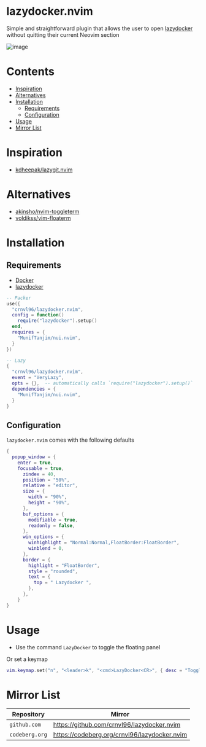 # lazydocker.nvim

Simple and straightforward plugin that allows the user to open [lazydocker](https://github.com/jesseduffield/lazydocker) without quitting their current Neovim section

![image](https://github.com/crnvl96/lazydocker.nvim/assets/84354013/a077b68f-9655-4fd1-9b5a-911bb7212809)

# Contents

- [Inspiration](#inspiration)
- [Alternatives](#alternatives)
- [Installation](#installation)
  + [Requirements](#requirements)
  + [Configuration](#configuration)
- [Usage](#usage)
- [Mirror List](#mirror-list)

# Inspiration

 - [kdheepak/lazygit.nvim](kdheepak/lazygit.nvim)

# Alternatives

- [akinsho/nvim-toggleterm](https://github.com/akinsho/nvim-toggleterm.lua#custom-terminals)
- [voldikss/vim-floaterm](https://github.com/voldikss/vim-floaterm)

# Installation

## Requirements
- [Docker](https://docs.docker.com/)
- [lazydocker](https://github.com/jesseduffield/lazydocker)

```lua
-- Packer
use({
  "crnvl96/lazydocker.nvim",
  config = function()
    require("lazydocker").setup()
  end,
  requires = {
    "MunifTanjim/nui.nvim",
  }
})

-- Lazy
{
  "crnvl96/lazydocker.nvim",
  event = "VeryLazy",
  opts = {},  -- automatically calls `require("lazydocker").setup()`
  dependencies = {
    "MunifTanjim/nui.nvim",
  }
}
```

## Configuration

`lazydocker.nvim` comes with the following defaults

```lua
{
  popup_window = {
    enter = true,
    focusable = true,
      zindex = 40,
      position = "50%",
      relative = "editor",
      size = {
        width = "90%",
        height = "90%",
      },
      buf_options = {
        modifiable = true,
        readonly = false,
      },
      win_options = {
        winhighlight = "Normal:Normal,FloatBorder:FloatBorder",
        winblend = 0,
      },
      border = {
        highlight = "FloatBorder",
        style = "rounded",
        text = {
          top = " Lazydocker ",
        },
      },
    }
}
```

# Usage

- Use the command `LazyDocker` to toggle the floating panel

Or set a keymap

```lua
vim.keymap.set("n", "<leader>k", "<cmd>LazyDocker<CR>", { desc = "Toggle LazyDocker", noremap = true, silent = true })
```

# Mirror List

| Repository     | Mirror                                       |
| -------------- | -------------------------------------------- |
| `github.com`   | https://github.com/crnvl96/lazydocker.nvim   |
| `codeberg.org` | https://codeberg.org/crnvl96/lazydocker.nvim |
